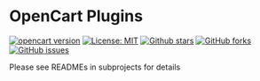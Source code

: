 # OpenCart Plugins

[![opencart version](https://img.shields.io/badge/opencart-3.0.3.2-green.svg)](https://github.com/opencart/opencart/releases/tag/3.0.3.2)
[![License: MIT](https://img.shields.io/badge/License-MIT-blue.svg)](./LICENSE)
[![Github stars](https://img.shields.io/github/stars/overvis/opencart-plugins.svg)](https://github.com/overvis/opencart-plugins/stargazers)
[![GitHub forks](https://img.shields.io/github/forks/overvis/opencart-plugins.svg)](https://github.com/overvis/opencart-plugins/network)
[![GitHub issues](https://img.shields.io/github/issues/overvis/opencart-plugins.svg)](https://github.com/overvis/opencart-plugins/issues)

Please see READMEs in subprojects for details
